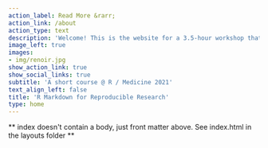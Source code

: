 ```yaml
---
action_label: Read More &rarr;
action_link: /about
action_type: text
description: 'Welcome! This is the website for a 3.5-hour workshop that will take you on a tour of how to get from data to manuscript with R Markdown. We will be introducing [Quarto](https://quarto.org/) in this workshop &mdash; a scientific and technical publishing system built on Pandoc.'
image_left: true
images:
- img/renoir.jpg
show_action_link: true
show_social_links: true
subtitle: 'A short course @ R / Medicine 2021'
text_align_left: false
title: 'R Markdown for Reproducible Research'
type: home
---
```


** index doesn't contain a body, just front matter above.
See index.html in the layouts folder **
